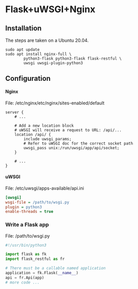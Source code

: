 # Flask+uWSGI+Nginx

## Installation

The steps are taken on a Ubuntu 20.04.

```shell
sudo apt update
sudo apt install nginx-full \
		python3-flask python3-flask flask-restful \
		uwsgi uwsgi-plugin-python3
```

## Configuration

#### Nginx

File: /etc/nginx/etc/nginx/sites-enabled/default

```nginx
server {
    # ...
    
    # Add a new location block
    # uWSGI will receive a request to URL: /api/...
    location /api/ {
		include uwsgi_params;
		# Refer to uWSGI doc for the correct socket path 
        uwsgi_pass unix:/run/uwsgi/app/api/socket;
	}
    
    # ...
}
```

#### uWSGI

File: /etc/uwsgi/apps-available/api.ini

```ini
[uwsgi]
wsgi-file = /path/to/wsgi.py
plugin = python3
enable-threads = true
```

### Write a Flask app

File: /path/to/wsgi.py

```python
#!/usr/bin/python3

import flask as fk
import flask_restful as fr

# There must be a callable named application
application = fk.Flask(__name__)
api = fr.Api(app)
# more code ...
```

